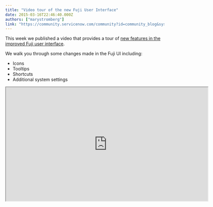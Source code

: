 ```yaml
---
title: "Video tour of the new Fuji User Interface"
date: 2015-03-16T22:46:40.000Z
authors: ["marystromberg"]
link: "https://community.servicenow.com/community?id=community_blog&sys_id=2b9ceee1dbd0dbc01dcaf3231f9619d1"
---
```

<p>This week we published a video that provides a tour of <a title="i.service-now.com/kb_view.do?sysparm_article=KB0547385" href="https://hi.service-now.com/kb_view.do?sysparm_article=KB0547385">new features in the improved Fuji user interface</a>.</p><p></p><p>We walk you through some changes made in the Fuji UI including:</p><ul><li>Icons</li><li>Tooltips</li><li>Shortcuts</li><li>Additional system settings</li></ul><p></p><p><iframe src="https://youtube.com/embed/DKZMVPNvmKI" width="640" height="360"/></p><p></p><p>For more information on the improved user interface in Fuji, see:</p><p></p><p>ServiceNow product documentation:</p><p><a href="http://wiki.servicenow.com/index.php?title=Navigation_and_the_User_Interface" title="http://wiki.servicenow.com/index.php?title=Navigation_and_the_User_Interface">Navigation and the User Interface</a></p><p><a href="https://wiki.servicenow.com/index.php?title=Understanding_Icons_in_the_Interface" title="https://wiki.servicenow.com/index.php?title=Understanding_Icons_in_the_Interface">Understanding Icons in the Interface</a></p><p></p><p>ServiceNow Knowledge Base:</p><p><a title="i.service-now.com/kb_view_customer.do?sysparm_article=KB0547385" href="https://hi.service-now.com/kb_view_customer.do?sysparm_article=KB0547385">Fuji UI Updates</a></p><p></p><p>ServiceNow Community:</p><p><a _jive_internal="true" href="/welcome" title="https://community.servicenow.com/welcome">https://community.servicenow.com/welcome</a></p><p></p><p>For general information about ServiceNow, visit the <a href="http://www.servicenow.com/" title="http://www.servicenow.com/">ServiceNow Website</a></p><p></p><p>Your feedback helps us better serve you! Did you find this video helpful? Leave us a comment to tell us why or why not.</p>